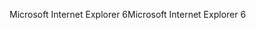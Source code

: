 <span data-ttu-id="73577-101">Microsoft Internet Explorer 6</span><span class="sxs-lookup"><span data-stu-id="73577-101">Microsoft Internet Explorer 6</span></span>